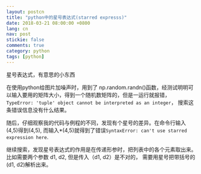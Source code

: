 ```yaml
---
layout: postcn
title: "python中的星号表达式(starred expresss)"
date: 2018-03-21 08:00:00 +0800
lang: cn
nav: post
stickie: false
comments: true
category: python
tags: [python]
---
```



星号表达式，有意思的小东西
<!-- more -->
在使用python给图片加噪声时，用到了 np.random.randn()函数，经测试明明可以输入要用的矩阵大小，得到一个随机数矩阵的，但是一运行就报错，
`TypeError: 'tuple' object cannot be interpreted as an integer`， 搜索这条错误信息没有什么结果。


随后，仔细观察我的代码与例程的不同，发现有个星号的差异。在命令行输入(4,5)得到(4,5), 而输入*(4,5)就得到了错误`SyntaxError: can't use starred expression here`. 

继续搜索，发现星号表达式的作用是在传递形参时，把列表中的各个元素取出来。比如需要两个参数 d1, d2, 但是传入（d1, d2）是不对的， 需要用星号把带括号的(d1, d2)解析出来。